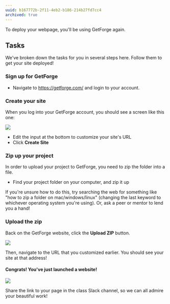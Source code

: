 ```yaml
---
uuid: b167772b-2f11-4eb2-b186-214b27fd7cc4
archived: true
---
```


To deploy your webpage, you'll be using GetForge again.

## Tasks

We've broken down the tasks for you in several steps here. Follow them to get your site deployed!

### Sign up for GetForge

- Navigate to <https://getforge.com/> and login to your account.


### Create your site

When you log into your GetForge account, you should see a screen like this one:

![](https://cl.ly/2n2v001k1g2R/Screen%20Recording%202017-10-01%20at%2006.12%20PM.gif)

- Edit the input at the bottom to customize your site's URL
- Click **Create Site**

### Zip up your project

In order to upload your project to GetForge, you need to zip the folder into a file.

- Find your project folder on your computer, and zip it up

If you're unsure how to do this, try searching the web for something like "how to zip a folder on mac/windows/linux" (changing the last keyword to whichever operating system you're using). Or, ask a peer or mentor to lend you a hand!

### Upload the zip

Back on the GetForge website, click the **Upload ZIP** button.

![](https://cl.ly/2Z1o0r3n0L0H/Screen%20Recording%202017-10-01%20at%2006.19%20PM.gif)

Then, navigate to the URL that you customized earlier. You should see your site at that address!

#### Congrats! You've just launched a website!

![](https://media.giphy.com/media/g9582DNuQppxC/giphy.gif)

Share the link to your page in the class Slack channel, so we can all admire your beautiful work!
